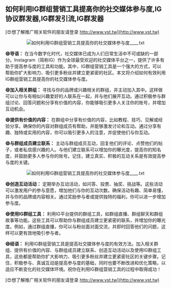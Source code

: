 ## **如何利用IG群组营销工具提高你的社交媒体参与度,IG协议群发器,IG群发引流,IG群发器**

[😍想了解推广相关软件的朋友请登录 http://www.vst.tw](http://www.vst.tw)

 <center><img src="https://vst.tw/MP4/tuiguang/png/5.png" alt="如何利用IG群组营销工具提高你的社交媒体参与度____.txt"></center>

**😄导语：**
在当今数字化时代，社交媒体已成为人们日常生活中不可或缺的一部分。Instagram（简称IG）作为全球最受欢迎的社交媒体平台之一，提供了许多有助于提高参与度的工具和功能。其中，IG群组营销工具是一个强大的方式，可以帮助你扩大影响力、吸引更多粉丝并建立更紧密的社区。本文将介绍如何有效利用IG群组营销工具提高你的社交媒体参与度。

**😄加入相关群组：**
寻找与你的品牌或兴趣相关的群组，并主动加入其中。这样做可以让你与有相似兴趣爱好的人联系在一起，并与他们展开互动。通过积极参与群组讨论、回答问题和分享有价值的内容，你能够吸引更多人关注你的账号，并增加互动机会。

**😄提供有价值的内容：**
在群组中分享有价值的内容，比如教程、技巧、见解或经验分享。确保你的内容对群组成员有帮助，并能够激发讨论和互动。通过分享有趣、独特或实用的内容，你可以吸引更多人的注意，并促使他们与你互动。

**😄与群组成员建立联系：**
主动与群组成员互动，回复他们的评论、点赞他们的帖子，或者私信感兴趣的人。与他们建立联系可以增加你的曝光度，提高你的知名度，并鼓励更多人参与你的账号。记住，建立真实、积极的互动关系是有效提高参与度的关键。

 <center><img src="https://vst.tw/MP4/tuiguang/png/0.png" alt="如何利用IG群组营销工具提高你的社交媒体参与度____.txt"></center>

**😄创造互动活动：**
定期举办互动活动，如问答、投票、抽奖、挑战等。这些活动可以激发用户的参与意愿，增加他们与你的互动次数。确保活动有趣、简单易懂，并与你的品牌或内容相关。通过奖励参与者或提供独特的福利，你可以进一步增加参与度。

**😄使用IG群组工具：**
利用IG平台提供的群组工具，如群组直播、群组聊天和群组故事等功能。这些工具可以帮助你与群组成员建立更紧密的联系，并增加你的曝光度。例如，通过群组直播，你可以与粉丝面对面交流，并即时回答他们的问题，这样可以更有效地吸引参与者。

**😄结语：**
利用IG群组营销工具是提高社交媒体参与度的有效方法。加入相关群组、提供有价值的内容、与群组成员建立联系、创造互动活动以及使用IG群组工具，这些都是帮助你扩大影响力、吸引更多粉丝并建立更紧密社区的关键步骤。记住，积极参与、真诚互动是提高参与度的基础，同时也要不断改进和优化策略，以适应不断变化的社交媒体环境。祝你在利用IG群组营销工具的过程中取得成功！

[😍想了解推广相关软件的朋友请登录 http://www.vst.tw](http://www.vst.tw)



